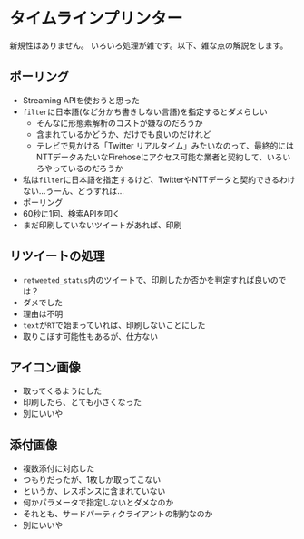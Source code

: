 # タイムラインプリンター

新規性はありません。
いろいろ処理が雑です。以下、雑な点の解説をします。

## ポーリング
* Streaming APIを使おうと思った
* `filter`に日本語(など分かち書きしない言語)を指定するとダメらしい
  * そんなに形態素解析のコストが嫌なのだろうか
  * 含まれているかどうか、だけでも良いのだけれど
  * テレビで見かける「Twitter リアルタイム」みたいなのって、最終的にはNTTデータみたいなFirehoseにアクセス可能な業者と契約して、いろいろやっているのだろうか
* 私は`filter`に日本語を指定するけど、TwitterやNTTデータと契約できるわけない…うーん、どうすれば…
* ポーリング
* 60秒に1回、検索APIを叩く
* まだ印刷していないツイートがあれば、印刷

## リツイートの処理
* `retweeted_status`内のツイートで、印刷したか否かを判定すれば良いのでは？
* ダメでした
* 理由は不明
* `text`が`RT`で始まっていれば、印刷しないことにした
* 取りこぼす可能性もあるが、仕方ない

## アイコン画像
* 取ってくるようにした
* 印刷したら、とても小さくなった
* 別にいいや

## 添付画像
* 複数添付に対応した
* つもりだったが、1枚しか取ってこない
* というか、レスポンスに含まれていない
* 何かパラメータで指定しないとダメなのか
* それとも、サードパーティクライアントの制約なのか
* 別にいいや
